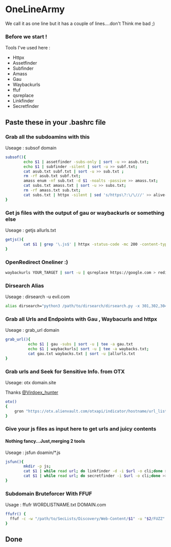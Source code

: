 # OneLineArmy
We call it as one line but it has a couple of lines....don't Think me bad ;)

### Before we start !
Tools I've used here :
- Httpx
- Assetfinder
- Subfinder
- Amass
- Gau
- Waybackurls
- ffuf
- qsreplace
- Linkfinder
- Secretfinder

## Paste these in your .bashrc file

### Grab all the subdoamins with this

Useage : subsof domain
```bash
subsof(){
        echo $1 | assetfinder -subs-only | sort -u >> asub.txt;
        echo $1 | subfinder -silent | sort -u >> subf.txt;
        cat asub.txt subf.txt | sort -u >> sub.txt ;
        rm -rf asub.txt subf.txt;
        amass enum -nf sub.txt -d $1 -noalts -passive >> amass.txt;
        cat subs.txt amass.txt | sort -u >> subs.txt;
        rm -rf amass.txt sub.txt;
        cat subs.txt | httpx -silent | sed 's/https\?:\/\///' >> alive-subs.txt
}
```

### Get js files with the output of gau or waybackurls or something else

Useage : getjs allurls.txt

```bash
getjs(){
        cat $1 | grep '\.js$' | httpx -status-code -mc 200 -content-type -no-color -silent | grep 'application/javascript' | sed -e 's/\[application\/javascript]//g' | sed 's/\[200]//g' | tee -a js.txt
}
```
### OpenRedirect Oneliner :)
```bash
waybackurls YOUR_TARGET | sort -u | qsreplace https://google.com > redirffuf.txt; ffuf -u FUZZ -w redirffuf.txt -mr google.com
```
### Dirsearch Alias

Useage : dirsearch -u evil.com
```bash
alias dirsearch="python3 /path/to/dirsearch/dirsearch.py -x 301,302,304,400,401,404,500 -e php,sql,html,js,json,asp,aspx,pl,zip,txt,tar,jsp,swf,log,rar"
```

### Grab all Urls and Endpoints with Gau , Waybacurls and httpx

Useage : grab_url domain

```bash
grab_url(){
          echo $1 | gau -subs | sort -u | tee -a gau.txt
          echo $1 | waybackurls| sort -u | tee -a waybacks.txt;
          cat gau.txt waybacks.txt | sort -u |allurls.txt
}
```
### Grab urls and Seek for Sensitive Info. from OTX

Useage: otx domain.site

Thanks [@Virdoex_hunter](https://twitter.com/Virdoex_hunter)

```bash
otx()
{
    gron "https://otx.alienvault.com/otxapi/indicator/hostname/url_list/$1?limit=100&page=1" | grep "\burl\b" | gron --ungron | jq | grep http | tr -d '"' | tr -d 'url:' | tee -a otx.txt;
}
```

### Give your js files as input here to get urls and juicy contents 
 #### Nothing fancy...Just,merging 2 tools

Useage : jsfun doamin/*.js

```bash
jsfun(){
        mkdir -p js;
        cat $1 | while read url; do linkfinder -d -i $url -o cli;done >> js/linkfinder.txt;
        cat $1 | while read url; do secretfinder -i $url -o cli;done >> js/secrets.txt;
}
  ```

### Subdomain Bruteforcer With FFUF

Usage : ffufr WORDLISTNAME.txt DOMAIN.com

```bash
ffufr() {
  ffuf -c -w "/path/to/SecLists/Discovery/Web-Content/$1" -u "$2/FUZZ" -recursion
}
  ```
## Done 

